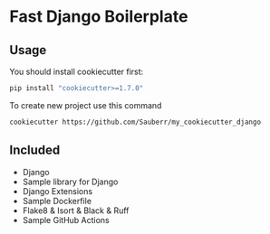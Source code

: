 # Fast Django Boilerplate

## Usage
You should install cookiecutter first:

```bash
pip install "cookiecutter>=1.7.0"
```

To create new project use this command

```bash
cookiecutter https://github.com/Sauberr/my_cookiecutter_django
```

## Included
* Django
* Sample library for Django
* Django Extensions
* Sample Dockerfile
* Flake8 & Isort & Black & Ruff
* Sample GitHub Actions